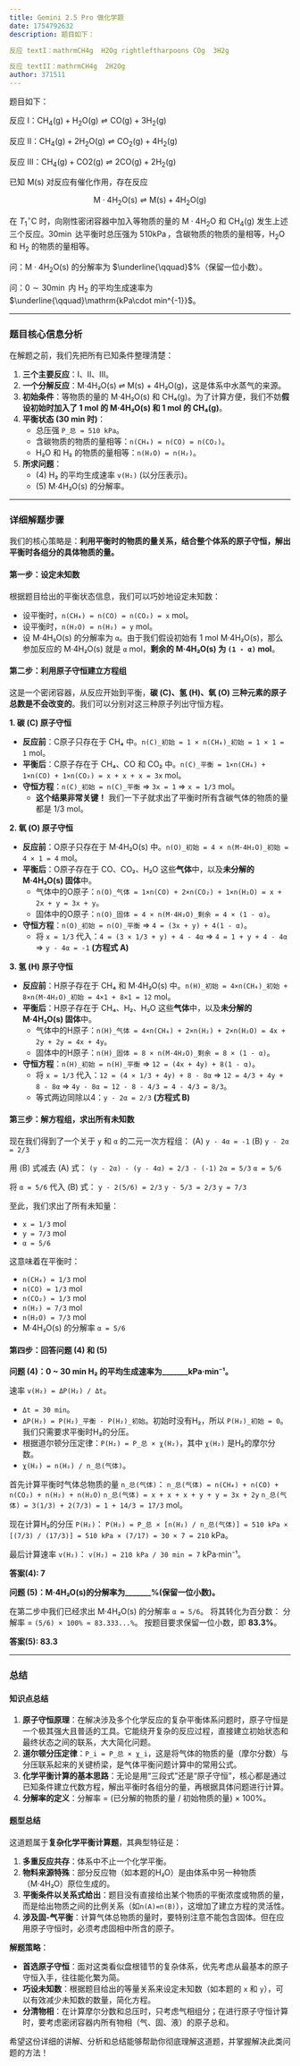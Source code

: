 ```yaml
---
title: Gemini 2.5 Pro 做化学题
date: 1754792632
description: 题目如下：

反应 textI：mathrmCH4g  H2Og rightleftharpoons COg  3H2g

反应 textII：mathrmCH4g  2H2Og
author: 371511
---
```


题目如下：

反应 $\text{I}$：$\mathrm{CH_4(g) + H_2O(g) \rightleftharpoons CO(g) + 3H_2(g)}$

反应 $\text{II}$：$\mathrm{CH_4(g) + 2H_2O(g) \rightleftharpoons CO_2(g) + 4H_2(g)}$

反应 $\text{III}$：$\mathrm{CH_4(g) + CO2(g) \rightleftharpoons 2CO(g) + 2H_2(g)}$

已知 $\mathrm{M(s)}$ 对反应有催化作用，存在反应

$$
\mathrm{M\cdot4H_2O(s) \rightleftharpoons M(s) + 4H_2O(g)}
$$

在 $T_1\operatorname{{}^\circ C}$ 时，向刚性密闭容器中加入等物质的量的 $\mathrm{M\cdot4H_2O}$ 和 $\mathrm{CH_4(g)}$ 发生上述三个反应。$30\operatorname{min}$ 达平衡时总压强为 $510\operatorname{kPa}$，含碳物质的物质的量相等，$\mathrm{H_2O}$ 和 $\mathrm{H_2}$ 的物质的量相等。

问：$\mathrm{M\cdot4H_2O(s)}$ 的分解率为 $\underline{\qquad}$%（保留一位小数）。

问：$0\sim30\operatorname{min}$ 内 $\mathrm{H_2}$ 的平均生成速率为 $\underline{\qquad}\mathrm{kPa\cdot min^{-1}}$。

---

### **题目核心信息分析**

在解题之前，我们先把所有已知条件整理清楚：
1.  **三个主要反应**：I、II、III。
2.  **一个分解反应**：M·4H₂O(s) ⇌ M(s) + 4H₂O(g)，这是体系中水蒸气的来源。
3.  **初始条件**：等物质的量的 M·4H₂O(s) 和 CH₄(g)。为了计算方便，我们不妨**假设初始时加入了 1 mol 的 M·4H₂O(s) 和 1 mol 的 CH₄(g)**。
4.  **平衡状态 (30 min 时)**：
    *   总压强 `P_总 = 510 kPa`。
    *   含碳物质的物质的量相等：`n(CH₄) = n(CO) = n(CO₂)`。
    *   H₂O 和 H₂ 的物质的量相等：`n(H₂O) = n(H₂)`。
5.  **所求问题**：
    *   (4) H₂ 的平均生成速率 `v(H₂)` (以分压表示)。
    *   (5) M·4H₂O(s) 的分解率。

---

### **详细解题步骤**

我们的核心策略是：**利用平衡时的物质的量关系，结合整个体系的原子守恒，解出平衡时各组分的具体物质的量。**

#### **第一步：设定未知数**

根据题目给出的平衡状态信息，我们可以巧妙地设定未知数：
*   设平衡时，`n(CH₄) = n(CO) = n(CO₂) = x` mol。
*   设平衡时，`n(H₂O) = n(H₂) = y` mol。
*   设 M·4H₂O(s) 的分解率为 `α`。由于我们假设初始有 1 mol M·4H₂O(s)，那么参加反应的 M·4H₂O(s) 就是 `α` mol，**剩余的 M·4H₂O(s) 为 `(1 - α)` mol**。

#### **第二步：利用原子守恒建立方程组**

这是一个密闭容器，从反应开始到平衡，**碳 (C)、氢 (H)、氧 (O) 三种元素的原子总数是不会改变的**。我们可以分别对这三种原子列出守恒方程。

**1. 碳 (C) 原子守恒**
*   **反应前**：C原子只存在于 CH₄ 中。`n(C)_初始 = 1 × n(CH₄)_初始 = 1 × 1 = 1` mol。
*   **平衡后**：C原子存在于 CH₄、CO 和 CO₂ 中。`n(C)_平衡 = 1×n(CH₄) + 1×n(CO) + 1×n(CO₂) = x + x + x = 3x` mol。
*   **守恒方程**：`n(C)_初始 = n(C)_平衡`  =>  `3x = 1`  =>  `x = 1/3` mol。
    *   **这个结果非常关键！** 我们一下子就求出了平衡时所有含碳气体的物质的量都是 1/3 mol。

**2. 氧 (O) 原子守恒**
*   **反应前**：O原子只存在于 M·4H₂O(s) 中。`n(O)_初始 = 4 × n(M·4H₂O)_初始 = 4 × 1 = 4` mol。
*   **平衡后**：O原子存在于 CO、CO₂、H₂O 这些**气体**中，以及**未分解的 M·4H₂O(s) 固体**中。
    *   气体中的O原子：`n(O)_气体 = 1×n(CO) + 2×n(CO₂) + 1×n(H₂O) = x + 2x + y = 3x + y`。
    *   固体中的O原子：`n(O)_固体 = 4 × n(M·4H₂O)_剩余 = 4 × (1 - α)`。
*   **守恒方程**：`n(O)_初始 = n(O)_平衡`  => `4 = (3x + y) + 4(1 - α)`。
    *   将 `x = 1/3` 代入：`4 = (3 × 1/3 + y) + 4 - 4α` => `4 = 1 + y + 4 - 4α` => `y - 4α = -1`  **(方程式 A)**

**3. 氢 (H) 原子守恒**
*   **反应前**：H原子存在于 CH₄ 和 M·4H₂O(s) 中。`n(H)_初始 = 4×n(CH₄)_初始 + 8×n(M·4H₂O)_初始 = 4×1 + 8×1 = 12` mol。
*   **平衡后**：H原子存在于 CH₄、H₂、H₂O 这些**气体**中，以及**未分解的 M·4H₂O(s) 固体**中。
    *   气体中的H原子：`n(H)_气体 = 4×n(CH₄) + 2×n(H₂) + 2×n(H₂O) = 4x + 2y + 2y = 4x + 4y`。
    *   固体中的H原子：`n(H)_固体 = 8 × n(M·4H₂O)_剩余 = 8 × (1 - α)`。
*   **守恒方程**：`n(H)_初始 = n(H)_平衡` => `12 = (4x + 4y) + 8(1 - α)`。
    *   将 `x = 1/3` 代入：`12 = (4 × 1/3 + 4y) + 8 - 8α` => `12 = 4/3 + 4y + 8 - 8α` => `4y - 8α = 12 - 8 - 4/3 = 4 - 4/3 = 8/3`。
    *   等式两边同除以4：`y - 2α = 2/3`  **(方程式 B)**

#### **第三步：解方程组，求出所有未知数**

现在我们得到了一个关于 `y` 和 `α` 的二元一次方程组：
(A) `y - 4α = -1`
(B) `y - 2α = 2/3`

用 (B) 式减去 (A) 式：
`(y - 2α) - (y - 4α) = 2/3 - (-1)`
`2α = 5/3`
`α = 5/6`

将 `α = 5/6` 代入 (B) 式：
`y - 2(5/6) = 2/3`
`y - 5/3 = 2/3`
`y = 7/3`

至此，我们求出了所有未知量：
*   `x = 1/3` mol
*   `y = 7/3` mol
*   `α = 5/6`

这意味着在平衡时：
*   `n(CH₄) = 1/3` mol
*   `n(CO) = 1/3` mol
*   `n(CO₂) = 1/3` mol
*   `n(H₂) = 7/3` mol
*   `n(H₂O) = 7/3` mol
*   M·4H₂O(s) 的分解率 `α = 5/6`

#### **第四步：回答问题 (4) 和 (5)**

**问题 (4)：0 ~ 30 min H₂ 的平均生成速率为_______kPa·min⁻¹。**

速率 `v(H₂) = ΔP(H₂) / Δt`。
*   `Δt = 30 min`。
*   `ΔP(H₂) = P(H₂)_平衡 - P(H₂)_初始`。初始时没有H₂，所以 `P(H₂)_初始 = 0`。我们只需要求平衡时H₂的分压。
*   根据道尔顿分压定律：`P(H₂) = P_总 × χ(H₂)`，其中 `χ(H₂)` 是H₂的摩尔分数。
*   `χ(H₂) = n(H₂) / n_总(气体)`。

首先计算平衡时气体总物质的量 `n_总(气体)`：
`n_总(气体) = n(CH₄) + n(CO) + n(CO₂) + n(H₂) + n(H₂O)`
`n_总(气体) = x + x + x + y + y = 3x + 2y`
`n_总(气体) = 3(1/3) + 2(7/3) = 1 + 14/3 = 17/3` mol。

现在计算H₂的分压 `P(H₂)`：
`P(H₂) = P_总 × [n(H₂) / n_总(气体)] = 510 kPa × [(7/3) / (17/3)] = 510 kPa × (7/17) = 30 × 7 = 210` kPa。

最后计算速率 `v(H₂)`：
`v(H₂) = 210 kPa / 30 min = 7` kPa·min⁻¹。

**答案(4): 7**

**问题 (5)：M·4H₂O(s)的分解率为_______%(保留一位小数)。**

在第二步中我们已经求出 M·4H₂O(s) 的分解率 `α = 5/6`。
将其转化为百分数：
分解率 = `(5/6) × 100% ≈ 83.333...%`。
按题目要求保留一位小数，即 **83.3%**。

**答案(5): 83.3**

---

### **总结**

#### **知识点总结**

1.  **原子守恒原理**：在解决涉及多个化学反应的复杂平衡体系问题时，原子守恒是一个极其强大且普适的工具。它能绕开复杂的反应过程，直接建立初始状态和最终状态之间的联系，大大简化问题。
2.  **道尔顿分压定律**：`P_i = P_总 × χ_i`，这是将气体的物质的量（摩尔分数）与分压联系起来的关键桥梁，是气体平衡问题计算中的常用公式。
3.  **化学平衡计算的基本思路**：无论是用“三段式”还是“原子守恒”，核心都是通过已知条件建立代数方程，解出平衡时各组分的量，再根据具体问题进行计算。
4.  **分解率的定义**：分解率 = (已分解的物质的量 / 初始物质的量) × 100%。

#### **题型总结**

这道题属于**复杂化学平衡计算题**，其典型特征是：

1.  **多重反应共存**：体系中不止一个化学平衡。
2.  **物料来源特殊**：部分反应物（如本题的H₂O）是由体系中另一种物质（M·4H₂O）原位生成的。
3.  **平衡条件以关系式给出**：题目没有直接给出某个物质的平衡浓度或物质的量，而是给出物质之间的比例关系（如`n(A)=n(B)`），这增加了建立方程的灵活性。
4.  **涉及固-气平衡**：计算气体总物质的量时，要特别注意不能包含固体。但在应用原子守恒时，必须考虑固相中所含的原子。

**解题策略**：
*   **首选原子守恒**：面对这类看似盘根错节的复杂体系，优先考虑从最基本的原子守恒入手，往往能化繁为简。
*   **巧设未知数**：根据题目给出的等量关系来设定未知数（如本题的 `x` 和 `y`），可以有效减少未知数的数量，简化方程。
*   **分清物相**：在计算摩尔分数和总压时，只考虑气相组分；在进行原子守恒计算时，要考虑密闭容器内所有物相（气、固、液）的原子总和。

希望这份详细的讲解、分析和总结能够帮助你彻底理解这道题，并掌握解决此类问题的方法！
